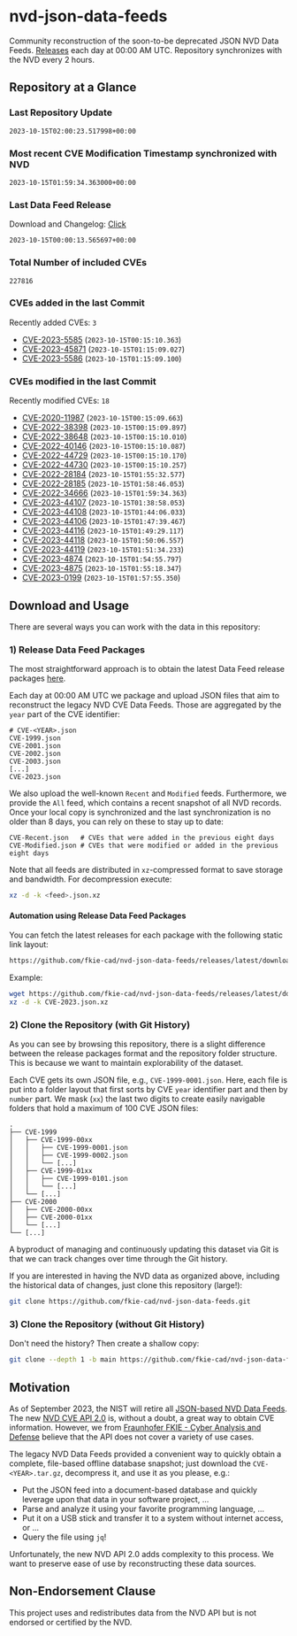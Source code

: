 # nvd-json-data-feeds

Community reconstruction of the soon-to-be deprecated JSON NVD Data Feeds. 
[Releases](https://github.com/fkie-cad/nvd-json-data-feeds/releases/latest) each day at 00:00 AM UTC.
Repository synchronizes with the NVD every 2 hours.

## Repository at a Glance

### Last Repository Update

```plain
2023-10-15T02:00:23.517998+00:00
```

### Most recent CVE Modification Timestamp synchronized with NVD

```plain
2023-10-15T01:59:34.363000+00:00
```

### Last Data Feed Release

Download and Changelog: [Click](https://github.com/fkie-cad/nvd-json-data-feeds/releases/latest)

```plain
2023-10-15T00:00:13.565697+00:00
```

### Total Number of included CVEs

```plain
227816
```

### CVEs added in the last Commit

Recently added CVEs: `3`

* [CVE-2023-5585](CVE-2023/CVE-2023-55xx/CVE-2023-5585.json) (`2023-10-15T00:15:10.363`)
* [CVE-2023-45871](CVE-2023/CVE-2023-458xx/CVE-2023-45871.json) (`2023-10-15T01:15:09.027`)
* [CVE-2023-5586](CVE-2023/CVE-2023-55xx/CVE-2023-5586.json) (`2023-10-15T01:15:09.100`)


### CVEs modified in the last Commit

Recently modified CVEs: `18`

* [CVE-2020-11987](CVE-2020/CVE-2020-119xx/CVE-2020-11987.json) (`2023-10-15T00:15:09.663`)
* [CVE-2022-38398](CVE-2022/CVE-2022-383xx/CVE-2022-38398.json) (`2023-10-15T00:15:09.897`)
* [CVE-2022-38648](CVE-2022/CVE-2022-386xx/CVE-2022-38648.json) (`2023-10-15T00:15:10.010`)
* [CVE-2022-40146](CVE-2022/CVE-2022-401xx/CVE-2022-40146.json) (`2023-10-15T00:15:10.087`)
* [CVE-2022-44729](CVE-2022/CVE-2022-447xx/CVE-2022-44729.json) (`2023-10-15T00:15:10.170`)
* [CVE-2022-44730](CVE-2022/CVE-2022-447xx/CVE-2022-44730.json) (`2023-10-15T00:15:10.257`)
* [CVE-2022-28184](CVE-2022/CVE-2022-281xx/CVE-2022-28184.json) (`2023-10-15T01:55:32.577`)
* [CVE-2022-28185](CVE-2022/CVE-2022-281xx/CVE-2022-28185.json) (`2023-10-15T01:58:46.053`)
* [CVE-2022-34666](CVE-2022/CVE-2022-346xx/CVE-2022-34666.json) (`2023-10-15T01:59:34.363`)
* [CVE-2023-44107](CVE-2023/CVE-2023-441xx/CVE-2023-44107.json) (`2023-10-15T01:38:58.053`)
* [CVE-2023-44108](CVE-2023/CVE-2023-441xx/CVE-2023-44108.json) (`2023-10-15T01:44:06.033`)
* [CVE-2023-44106](CVE-2023/CVE-2023-441xx/CVE-2023-44106.json) (`2023-10-15T01:47:39.467`)
* [CVE-2023-44116](CVE-2023/CVE-2023-441xx/CVE-2023-44116.json) (`2023-10-15T01:49:29.117`)
* [CVE-2023-44118](CVE-2023/CVE-2023-441xx/CVE-2023-44118.json) (`2023-10-15T01:50:06.557`)
* [CVE-2023-44119](CVE-2023/CVE-2023-441xx/CVE-2023-44119.json) (`2023-10-15T01:51:34.233`)
* [CVE-2023-4874](CVE-2023/CVE-2023-48xx/CVE-2023-4874.json) (`2023-10-15T01:54:55.797`)
* [CVE-2023-4875](CVE-2023/CVE-2023-48xx/CVE-2023-4875.json) (`2023-10-15T01:55:18.347`)
* [CVE-2023-0199](CVE-2023/CVE-2023-01xx/CVE-2023-0199.json) (`2023-10-15T01:57:55.350`)


## Download and Usage

There are several ways you can work with the data in this repository:

### 1) Release Data Feed Packages

The most straightforward approach is to obtain the latest Data Feed release packages [here](https://github.com/fkie-cad/nvd-json-data-feeds/releases/latest).

Each day at 00:00 AM UTC we package and upload JSON files that aim to reconstruct the legacy NVD CVE Data Feeds.
Those are aggregated by the `year` part of the CVE identifier:

```
# CVE-<YEAR>.json
CVE-1999.json
CVE-2001.json
CVE-2002.json
CVE-2003.json
[...]
CVE-2023.json
```

We also upload the well-known `Recent` and `Modified` feeds.
Furthermore, we provide the `All` feed, which contains a recent snapshot of all NVD records.
Once your local copy is synchronized and the last synchronization is no older than 8 days, you can rely on these to stay up to date:

```plain
CVE-Recent.json   # CVEs that were added in the previous eight days
CVE-Modified.json # CVEs that were modified or added in the previous eight days
```

Note that all feeds are distributed in `xz`-compressed format to save storage and bandwidth.
For decompression execute:

```sh
xz -d -k <feed>.json.xz
```


#### Automation using Release Data Feed Packages

You can fetch the latest releases for each package with the following static link layout:

```sh
https://github.com/fkie-cad/nvd-json-data-feeds/releases/latest/download/CVE-<YEAR>.json.xz
```

Example:

```sh
wget https://github.com/fkie-cad/nvd-json-data-feeds/releases/latest/download/CVE-2023.json.xz
xz -d -k CVE-2023.json.xz
```

### 2) Clone the Repository (with Git History)

As you can see by browsing this repository, there is a slight difference between the release packages format and the repository folder structure.
This is because we want to maintain explorability of the dataset.

Each CVE gets its own JSON file, e.g., `CVE-1999-0001.json`.
Here, each file is put into a folder layout that first sorts by CVE `year` identifier part and then by `number` part.
We mask (`xx`) the last two digits to create easily navigable folders that hold a maximum of 100 CVE JSON files:

```plain
.
├── CVE-1999
│   ├── CVE-1999-00xx
│   │   ├── CVE-1999-0001.json
│   │   ├── CVE-1999-0002.json
│   │   └── [...]
│   ├── CVE-1999-01xx
│   │   ├── CVE-1999-0101.json
│   │   └── [...]
│   └── [...]
├── CVE-2000
│   ├── CVE-2000-00xx
│   ├── CVE-2000-01xx
│   └── [...]
└── [...]
```

A byproduct of managing and continuously updating this dataset via Git is that we can track changes over time through the Git history.

If you are interested in having the NVD data as organized above, including the historical data of changes, just clone this repository (large!):

```sh
git clone https://github.com/fkie-cad/nvd-json-data-feeds.git
```

### 3) Clone the Repository (without Git History)

Don't need the history? Then create a shallow copy:

```sh
git clone --depth 1 -b main https://github.com/fkie-cad/nvd-json-data-feeds.git
```

## Motivation

As of September 2023, the NIST will retire all [JSON-based NVD Data Feeds](https://nvd.nist.gov/vuln/data-feeds#divRetirementBanner-1).
The new [NVD CVE API 2.0](https://nvd.nist.gov/developers/vulnerabilities) is, without a doubt, a great way to obtain CVE information.
However, we from [Fraunhofer FKIE - Cyber Analysis and Defense](https://www.fkie.fraunhofer.de/en/departments/cad.html) believe that the API does not cover a variety of use cases.

The legacy NVD Data Feeds provided a convenient way to quickly obtain a complete, file-based offline database snapshot; just download the `CVE-<YEAR>.tar.gz`, decompress it, and use it as you please, e.g.:

* Put the JSON feed into a document-based database and quickly leverage upon that data in your software project, ...
* Parse and analyze it using your favorite programming language, ...
* Put it on a USB stick and transfer it to a system without internet access, or ...
* Query the file using `jq`!

Unfortunately, the new NVD API 2.0 adds complexity to this process.
We want to preserve ease of use by reconstructing these data sources.

## Non-Endorsement Clause

This project uses and redistributes data from the NVD API but is not endorsed or certified by the NVD.